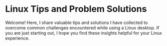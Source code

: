 # Linux Tips and Problem Solutions  

Welcome! Here, I share valuable tips and solutions I have collected to overcome common challenges encountered while using a Linux desktop. If you are just starting out, I hope you find these insights helpful for your Linux experience.



